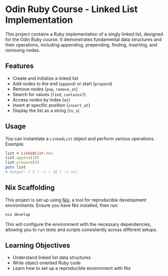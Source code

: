 # Odin Ruby Course - Linked List Implementation

This project contains a Ruby implementation of a singly linked list, designed for the Odin Ruby course. It demonstrates fundamental data structures and their operations, including appending, prepending, finding, inserting, and removing nodes.

## Features

- Create and initialize a linked list
- Add nodes to the end (`append`) or start (`prepend`)
- Remove nodes (`pop`, `remove_at`)
- Search for values (`find`, `contains?`)
- Access nodes by index (`at`)
- Insert at specific position (`insert_at`)
- Display the list as a string (`to_s`)

## Usage

You can instantiate a `LinkedList` object and perform various operations. Example:

```ruby
list = LinkedList.new
list.append(10)
list.prepend(5)
puts list
# Output: ( 5 ) -> ( 10 ) -> nil
```

## Nix Scaffolding

This project is set up using [Nix](https://nixos.org/download.html), a tool for reproducible development environments. Ensure you have Nix installed, then run:

```bash
nix develop
```

This will configure the environment with the necessary dependencies, allowing you to run tests and scripts consistently across different setups.

## Learning Objectives

- Understand linked list data structures
- Write object-oriented Ruby code
- Learn how to set up a reproducible environment with Nix
